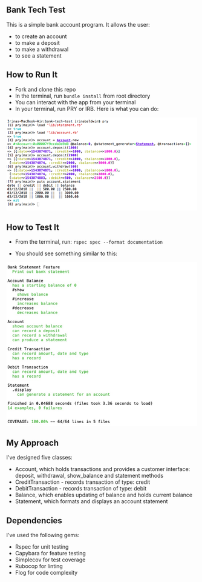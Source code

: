 ## Bank Tech Test

This is a simple bank account program. It allows the user:
- to create an account
- to make a deposit
- to make a withdrawal
- to see a statement

## How to Run It

- Fork and clone this repo
- In the terminal, run ```bundle install``` from root directory
- You can interact with the app from your terminal
- In your terminal, run PRY or IRB. Here is what you can do:

![terminal_window](./public/bank-tech-test.png)

## How to Test It

- From the terminal, run: ```rspec spec --format documentation```

- You should see something similar to this:

![test_results](./public/test-results.png)

## My Approach

I've designed five classes:
- Account, which holds transactions and provides a customer interface: deposit,
  withdrawal, show_balance and statement methods
- CreditTransaction - records transaction of type: credit
- DebitTransaction - records transaction of type: debit
- Balance, which enables updating of balance and holds current balance
- Statement, which formats and displays an account statement

## Dependencies

I've used the following gems:
- Rspec for unit testing
- Capybara for feature testing
- Simplecov for test coverage
- Rubocop for linting
- Flog for code complexity
